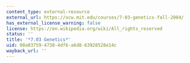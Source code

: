 ```yaml
---
content_type: external-resource
external_url: https://ocw.mit.edu/courses/7-03-genetics-fall-2004/
has_external_license_warning: false
license: https://en.wikipedia.org/wiki/All_rights_reserved
status: ''
title: '*7.03 Genetics*'
uid: 00a03759-4738-4df6-a6d8-63928528e14c
wayback_url: ''
---
```

